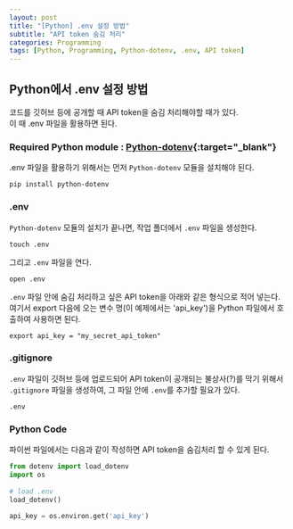 ```yaml
---
layout: post
title: "[Python] .env 설정 방법"
subtitle: "API token 숨김 처리"
categories: Programming
tags: [Python, Programming, Python-dotenv, .env, API token]
---
```


## Python에서 .env 설정 방법 
  
코드를 깃허브 등에 공개할 때 API token을 숨김 처리해야할 때가 있다.  
이 때 .env 파일을 활용하면 된다. 
  
### Required Python module : [Python-dotenv](https://github.com/theskumar/python-dotenv){:target="_blank"}
  
.env 파일을 활용하기 위해서는 먼저 `Python-dotenv` 모듈을 설치해야 된다.   
  
```Shell
pip install python-dotenv
```
  
### .env 
  
 `Python-dotenv` 모듈의 설치가 끝나면, 작업 폴더에서 `.env` 파일을 생성한다.    
  
```Shell
touch .env 
```
  
그리고 `.env` 파일을 연다.  
  
```Shell
open .env 
```
  
`.env` 파일 안에 숨김 처리하고 싶은 API token을 아래와 같은 형식으로 적어 넣는다.    
여기서 export 다음에 오는 변수 명(이 예제에서는 'api_key')을 Python 파일에서 호출하여 사용하면 된다.    

```
export api_key = "my_secret_api_token"
```
  
  
### .gitignore 
  
`.env` 파일이 깃허브 등에 업로드되어 API token이 공개되는 불상사(?)를 막기 위해서      
`.gitignore` 파일을 생성하여, 그 파일 안에 `.env`를 추가할 필요가 있다.    
  
```
.env
```
  
### Python Code 
  
파이썬 파일에서는 다음과 같이 작성하면 API token을 숨김처리 할 수 있게 된다.      
  
```Python
from dotenv import load_dotenv  
import os    
  
# load .env  
load_dotenv()  
  
api_key = os.environ.get('api_key')
```